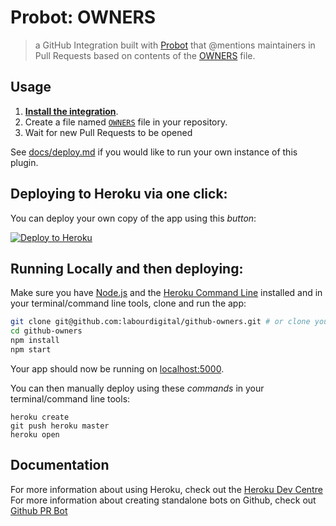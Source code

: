 # Probot: OWNERS

> a GitHub Integration built with [Probot](https://github.com/probot/probot) that @mentions maintainers in Pull Requests based on contents of the [OWNERS](https://github.com/bkeepers/owners) file.

## Usage

1. **[Install the integration](https://github.com/integration/labour-github-owner-bot)**.
2. Create a file named [`OWNERS`](/OWNERS) file in your repository.
3. Wait for new Pull Requests to be opened

See [docs/deploy.md](docs/deploy.md) if you would like to run your own instance of this plugin.

## Deploying to Heroku via one click:
You can deploy your own copy of the app using this *button*:

[![Deploy to Heroku](https://www.herokucdn.com/deploy/button.png)](https://www.heroku.com/deploy/?template=https://github.com/labourdigital/github-owners)

## Running Locally and then deploying:

Make sure you have [Node.js](http://nodejs.org/) and the [Heroku Command Line](https://devcenter.heroku.com/articles/heroku-cli) installed and in your terminal/command line tools, clone and run the app:

```sh
git clone git@github.com:labourdigital/github-owners.git # or clone your own fork
cd github-owners
npm install
npm start
```

Your app should now be running on [localhost:5000](http://localhost:5000/).

You can then manually deploy using these *commands* in your terminal/command line tools:
```
heroku create
git push heroku master
heroku open
```

## Documentation

For more information about using Heroku, check out the [Heroku Dev Centre](https://devcenter.heroku.com/)
For more information about creating standalone bots on Github, check out [Github PR Bot](https://github.com/probot/probot/blob/master/docs/deployment.md)
